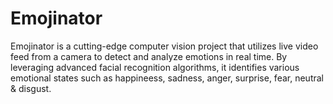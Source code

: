 # Emojinator

Emojinator is a cutting-edge computer vision project that utilizes live video feed from a camera to detect and analyze emotions in real time. By leveraging advanced facial recognition algorithms, it identifies various emotional states such as happineess, sadness, anger, surprise, fear, neutral & disgust. 
